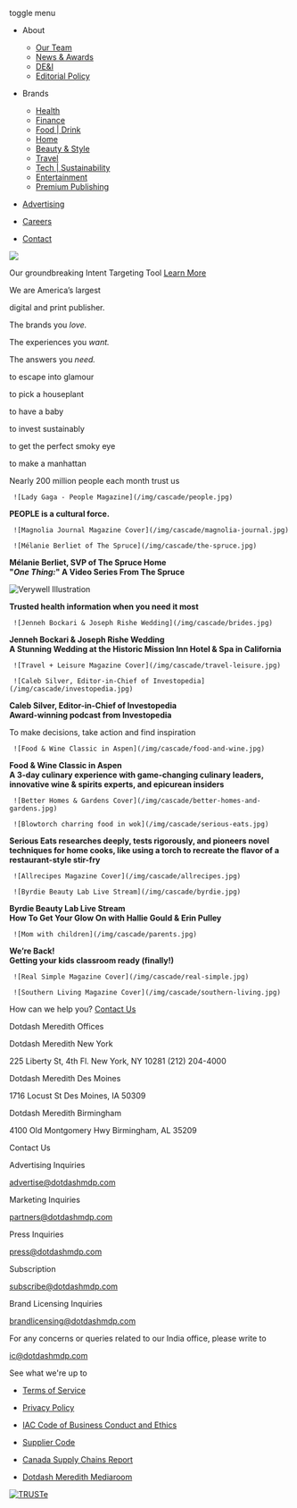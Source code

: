 toggle menu

[](https://www.meredith.com/)

* About
    
    * [Our Team](https://www.meredith.com/our-team)
    * [News & Awards](https://www.meredith.com/news-awards)
    * [DE&I](https://www.meredith.com/dei)
    * [Editorial Policy](https://www.meredith.com/editorial-policy)
    
* Brands
    
    * [Health](https://www.meredith.com/brands/health)
    * [Finance](https://www.meredith.com/brands/finance)
    * [Food | Drink](https://www.meredith.com/brands/food-drink)
    * [Home](https://www.meredith.com/brands/home)
    * [Beauty & Style](https://www.meredith.com/brands/beauty-and-style)
    * [Travel](https://www.meredith.com/brands/travel)
    * [Tech | Sustainability](https://www.meredith.com/brands/tech-sustainability)
    * [Entertainment](https://www.meredith.com/brands/entertainment)
    * [Premium Publishing](https://www.meredith.com/brands/premium-publishing)
    
* [Advertising](https://www.meredith.com/advertising)
* [Careers](https://www.meredith.com/careers)
* [Contact](https://www.meredith.com/contact)

![](https://images.prismic.io/ddhomepage/56718115-6d29-4a92-8482-02f4b3b4a536_DCipher_logo+%281%29.png?auto=compress,format&fit=clip&cs=srgb&q=65)

Our groundbreaking Intent Targeting Tool [Learn More](https://www.dotdashmeredith.com/advertising)

We are America’s largest

  

digital and print publisher.

The brands you _love._

  

The experiences you _want._

  

The answers you _need._

to escape into glamour

to pick a houseplant

to have a baby

to invest sustainably

to get the perfect smoky eye

to make a manhattan

Nearly 200 million people each month trust us

     ![Lady Gaga - People Magazine](/img/cascade/people.jpg)

**PEOPLE is a cultural force.**

     ![Magnolia Journal Magazine Cover](/img/cascade/magnolia-journal.jpg)

     ![Mélanie Berliet of The Spruce](/img/cascade/the-spruce.jpg)

**Mélanie Berliet, SVP of The Spruce Home  
"_One Thing:_" A Video Series From The Spruce**

 ![Verywell Illustration](https://images.prismic.io/ddhomepage/ebf970c6-2532-40ab-be20-7b0b62076787_Verywell-Illo-vertical.png?auto=compress,format&w=348&h=465&cs=srgb&dpr=3&q=75)

**Trusted health information when you need it most**

     ![Jenneh Bockari & Joseph Rishe Wedding](/img/cascade/brides.jpg)

**Jenneh Bockari & Joseph Rishe Wedding  
A Stunning Wedding at the Historic Mission Inn Hotel & Spa in California**

     ![Travel + Leisure Magazine Cover](/img/cascade/travel-leisure.jpg)

     ![Caleb Silver, Editor-in-Chief of Investopedia](/img/cascade/investopedia.jpg)

**Caleb Silver, Editor-in-Chief of Investopedia  
Award-winning podcast from Investopedia**

To make decisions, take action and find inspiration

     ![Food & Wine Classic in Aspen](/img/cascade/food-and-wine.jpg)

**Food & Wine Classic in Aspen  
A 3-day culinary experience with game-changing culinary leaders, innovative wine & spirits experts, and epicurean insiders**

     ![Better Homes & Gardens Cover](/img/cascade/better-homes-and-gardens.jpg)

     ![Blowtorch charring food in wok](/img/cascade/serious-eats.jpg)

**Serious Eats researches deeply, tests rigorously, and pioneers novel techniques for home cooks, like using a torch to recreate the flavor of a restaurant-style stir-fry**

     ![Allrecipes Magazine Cover](/img/cascade/allrecipes.jpg)

     ![Byrdie Beauty Lab Live Stream](/img/cascade/byrdie.jpg)

**Byrdie Beauty Lab Live Stream  
How To Get Your Glow On with Hallie Gould & Erin Pulley**

     ![Mom with children](/img/cascade/parents.jpg)

**We’re Back!  
Getting your kids classroom ready (finally!)**

     ![Real Simple Magazine Cover](/img/cascade/real-simple.jpg)

     ![Southern Living Magazine Cover](/img/cascade/southern-living.jpg)

How can we help you? [Contact Us](https://www.meredith.com/contact)

Dotdash Meredith Offices

Dotdash Meredith New York

225 Liberty St, 4th Fl. New York, NY 10281 (212) 204-4000

Dotdash Meredith Des Moines

1716 Locust St Des Moines, IA 50309

Dotdash Meredith Birmingham

4100 Old Montgomery Hwy Birmingham, AL 35209

Contact Us

Advertising Inquiries

[advertise@dotdashmdp.com](mailto:advertise@dotdashmdp.com)

Marketing Inquiries

[partners@dotdashmdp.com](mailto:partners@dotdashmdp.com)

Press Inquiries

[press@dotdashmdp.com](mailto:press@dotdashmdp.com)

Subscription

[subscribe@dotdashmdp.com](mailto:subscribe@dotdashmdp.com)

Brand Licensing Inquiries

[brandlicensing@dotdashmdp.com](mailto:brandlicensing@dotdashmdp.com)

For any concerns or queries related to our India office, please write to

[ic@dotdashmdp.com](mailto:ic@dotdashmdp.com)

See what we're up to

[](https://www.instagram.com/dotdashmeredith/)[](https://www.linkedin.com/company/dotdashmeredith)[](https://twitter.com/dotdashmeredith)

* [Terms of Service](https://www.meredith.com/brands-termsofservice)
* [Privacy Policy](https://www.meredith.com/privacy-policy)
* [IAC Code of Business Conduct and Ethics](https://ir.iac.com/code-business-conduct-and-ethics)
* [Supplier Code](https://www.meredith.com/pdf/Dotdash-Meredith-Supplier-Principles.pdf)
* [Canada Supply Chains Report](https://www.meredith.com/forced-labour-report)

* [Dotdash Meredith Mediaroom](https://dotdashmeredith.mediaroom.com/)

[![TRUSTe](//privacy-policy.truste.com/privacy-seal/seal?rid=a6674619-9042-45ca-82d8-f6e0f42c227c)](https://privacy.truste.com/privacy-seal/validation?rid=a6674619-9042-45ca-82d8-f6e0f42c227c)